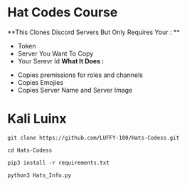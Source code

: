 # Hat Codes Course 

**This Clones Discord Servers But Only Requires Your : **
- Token
- Server You Want To Copy 
- Your Serevr Id
**What It Does :** 
+ Copies premissions for roles and channels
+ Copies Emojies
+  Copies Server Name and Server Image 

# Kali Luinx 

``git clone https://github.com/LUFFY-100/Hats-Codess.git``

``cd Hats-Codess``

``pip3 install -r requirements.txt``

 ``python3 Hats_Info.py``
